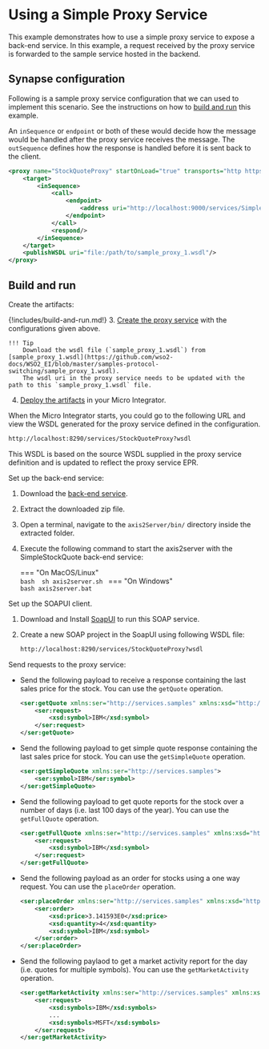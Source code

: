 # Using a Simple Proxy Service
This example demonstrates how to use a simple proxy service to expose a back-end service. In this example, a request received by the proxy service is forwarded to the sample service hosted in the backend.

## Synapse configuration
Following is a sample proxy service configuration that we can used to implement this scenario. See the instructions on how to [build and run](#build-and-run) this example.

An `inSequence` or `endpoint` or both of these would decide how the message would be handled after the proxy service receives the message. The
`outSequence` defines how the response is handled before it is sent back to the client.

```xml
<proxy name="StockQuoteProxy" startOnLoad="true" transports="http https" xmlns="http://ws.apache.org/ns/synapse">
    <target>
        <inSequence>
            <call>
                <endpoint>
                    <address uri="http://localhost:9000/services/SimpleStockQuoteService"/>
                </endpoint>
            </call>
            <respond/>
        </inSequence>
    </target>
    <publishWSDL uri="file:/path/to/sample_proxy_1.wsdl"/>
</proxy>
```

## Build and run

Create the artifacts:

{!includes/build-and-run.md!}
3. [Create the proxy service]({{base_path}}/develop/creating-artifacts/creating-a-proxy-service) with the configurations given above.

    !!! Tip
        Download the wsdl file (`sample_proxy_1.wsdl`) from [sample_proxy_1.wsdl](https://github.com/wso2-docs/WSO2_EI/blob/master/samples-protocol-switching/sample_proxy_1.wsdl).
        The wsdl uri in the proxy service needs to be updated with the path to this `sample_proxy_1.wsdl` file.

4. [Deploy the artifacts]({{base_path}}/develop/deploy-artifacts) in your Micro Integrator.

When the Micro Integrator starts, you could go to the following URL and view the WSDL generated for the proxy service defined in the configuration. 

```bash
http://localhost:8290/services/StockQuoteProxy?wsdl
```

This WSDL is based on the source WSDL supplied in the proxy service definition and is updated to reflect the proxy service EPR.

Set up the back-end service:

1. Download the [back-end service](https://github.com/wso2-docs/WSO2_EI/blob/master/Back-End-Service/axis2Server.zip).
2. Extract the downloaded zip file.
3. Open a terminal, navigate to the `axis2Server/bin/` directory inside the extracted folder.
4. Execute the following command to start the axis2server with the SimpleStockQuote back-end service:
      
    === "On MacOS/Linux"    
          ```bash 
          sh axis2server.sh
          ```
    === "On Windows"              
          ```bash
          axis2server.bat
          ```

Set up the SOAPUI client. 

1. Download and Install [SoapUI](https://www.soapui.org/downloads/soapui.html) to run this SOAP service.
2. Create a new SOAP project in the SoapUI using following WSDL file:

   ```bash
   http://localhost:8290/services/StockQuoteProxy?wsdl
   ```
   
Send requests to the proxy service:

-   Send the following payload to receive a response containing the last sales price for the stock. You can 
use the `getQuote` operation.
       
    ```xml
    <ser:getQuote xmlns:ser="http://services.samples" xmlns:xsd="http://services.samples/xsd">
        <ser:request>
            <xsd:symbol>IBM</xsd:symbol>
        </ser:request>
    </ser:getQuote>
    ```

-   Send the following payload to get simple quote response containing the last sales price for stock. You can 
use the `getSimpleQuote` operation.

    ```xml
    <ser:getSimpleQuote xmlns:ser="http://services.samples">
        <ser:symbol>IBM</ser:symbol>
    </ser:getSimpleQuote>
    ```

-   Send the following payload to get quote reports for the stock over a number of days (i.e. last 100 days of the year). You can use the `getFullQuote` operation.

    ```xml
    <ser:getFullQuote xmlns:ser="http://services.samples" xmlns:xsd="http://services.samples/xsd">
        <ser:request>
            <xsd:symbol>IBM</xsd:symbol>
        </ser:request>
    </ser:getFullQuote>
    ```

-   Send the following payload as an order for stocks using a
    one way request. You can use the `placeOrder` operation.

    ```xml
    <ser:placeOrder xmlns:ser="http://services.samples" xmlns:xsd="http://services.samples/xsd">
        <ser:order>
            <xsd:price>3.141593E0</xsd:price>
            <xsd:quantity>4</xsd:quantity>
            <xsd:symbol>IBM</xsd:symbol>
        </ser:order>
    </ser:placeOrder>
    ```

-   Send the following paylaod to get a market activity report
    for the day (i.e. quotes for multiple symbols). You can use the `getMarketActivity` operation.

    ```xml
    <ser:getMarketActivity xmlns:ser="http://services.samples" xmlns:xsd="http://services.samples/xsd">
        <ser:request>
            <xsd:symbols>IBM</xsd:symbols>
            ...
            <xsd:symbols>MSFT</xsd:symbols>
        </ser:request>
    </ser:getMarketActivity>
    ```
